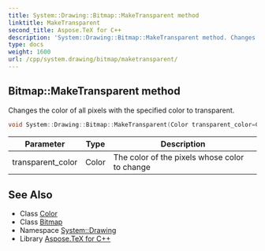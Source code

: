 ```yaml
---
title: System::Drawing::Bitmap::MakeTransparent method
linktitle: MakeTransparent
second_title: Aspose.TeX for C++
description: 'System::Drawing::Bitmap::MakeTransparent method. Changes the color of all pixels with the specified color to transparent in C++.'
type: docs
weight: 1600
url: /cpp/system.drawing/bitmap/maketransparent/
---
```

## Bitmap::MakeTransparent method


Changes the color of all pixels with the specified color to transparent.

```cpp
void System::Drawing::Bitmap::MakeTransparent(Color transparent_color=Color::get_LightGray())
```


| Parameter | Type | Description |
| --- | --- | --- |
| transparent_color | Color | The color of the pixels whose color to change |

## See Also

* Class [Color](../../color/)
* Class [Bitmap](../)
* Namespace [System::Drawing](../../)
* Library [Aspose.TeX for C++](../../../)
